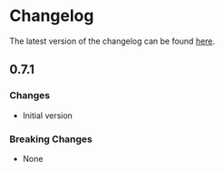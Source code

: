 # Changelog

The latest version of the changelog can be found [here](/Azure/bicep-registry-modules/blob/main/avm/res/network/private-dns-zone/CHANGELOG.md).

## 0.7.1

### Changes

- Initial version

### Breaking Changes

- None
